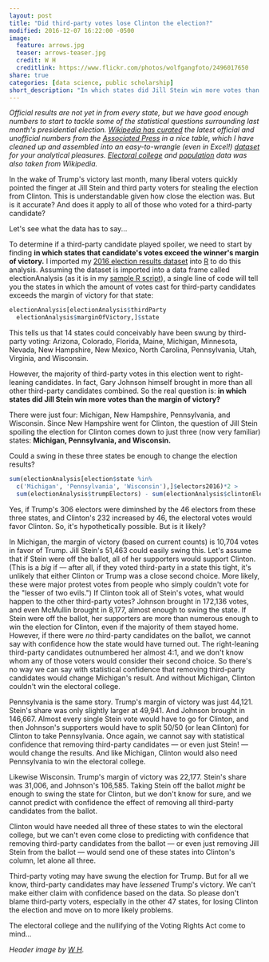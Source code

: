 ```yaml
---
layout: post
title: "Did third-party votes lose Clinton the election?"
modified: 2016-12-07 16:22:00 -0500
image:
  feature: arrows.jpg
  teaser: arrows-teaser.jpg
  credit: W H
  creditlink: https://www.flickr.com/photos/wolfgangfoto/2496017650
share: true
categories: [data science, public scholarship]
short_description: "In which states did Jill Stein win more votes than the margin of victory? Could a swing in these states be enough to change the election results?"
---
```


<i>Official results are not yet in from every state, but we have good enough numbers to start to tackle some of the statistical questions surrounding last month's presidential election. <a href="https://en.wikipedia.org/wiki/United_States_presidential_election,_2016" target="_blank">Wikipedia has curated</a> the latest official and unofficial numbers from the <a href="https://interactives.ap.org/2016/general-election/?SITE=NEWSHOURELN" target="_blank">Associated Press</a> in a nice table, which I have cleaned up and assembled into an easy-to-wrangle (even in Excel!) <a href="https://github.com/kshaffer/election2016" target="_blank">dataset</a> for your analytical pleasures. <a href="https://en.wikipedia.org/wiki/Electoral_College_(United_States)" target="_blank">Electoral college</a> and <a href="https://en.wikipedia.org/wiki/List_of_U.S._states_and_territories_by_population" target="_blank">population</a> data was also taken from Wikipedia.</i>


In the wake of Trump's victory last month, many liberal voters quickly pointed the finger at Jill Stein and third party voters for stealing the election from Clinton. This is understandable given how close the election was. But is it accurate? And does it apply to all of those who voted for a third-party candidate?

Let's see what the data has to say...


To determine if a third-party candidate played spoiler, we need to start by finding **in which states that candidate's votes exceed the winner's margin of victory.** I imported my <a href="https://github.com/kshaffer/election2016" target="_blank">2016 election results dataset</a> into <a href="https://www.r-project.org/" target="_blank">R</a> to do this analysis. Assuming the dataset is imported into a data frame called electionAnalysis (as it is in my <a href="https://github.com/kshaffer/election2016/blob/master/2016Election.R" target="_blank">sample R script</a>), a single line of code will tell you the states in which the amount of votes cast for third-party candidates exceeds the margin of victory for that state:

~~~R
electionAnalysis[electionAnalysis$thirdParty
  electionAnalysis$marginOfVictory,]$state
~~~

This tells us that 14 states could conceivably have been swung by third-party voting: Arizona, Colorado, Florida, Maine, Michigan, Minnesota, Nevada, New Hampshire, New Mexico, North Carolina, Pennsylvania, Utah, Virginia, and Wisconsin.

However, the majority of third-party votes in this election went to right-leaning candidates. In fact, Gary Johnson himself brought in more than all other third-party candidates combined. So the real question is: **in which states did Jill Stein win more votes than the margin of victory?**

There were just four: Michigan, New Hampshire, Pennsylvania, and Wisconsin. Since New Hampshire went for Clinton, the question of Jill Stein spoiling the election for Clinton comes down to just three (now very familiar) states: **Michigan, Pennsylvania, and Wisconsin.**

Could a swing in these three states be enough to change the election results?

~~~R
sum(electionAnalysis[election$state %in%
  c('Michigan', 'Pennsylvania', 'Wisconsin'),]$electors2016)*2 >
  sum(electionAnalysis$trumpElectors) - sum(electionAnalysis$clintonElectors)
~~~

Yes, if Trump's 306 electors were diminshed by the 46 electors from these three states, and Clinton's 232 increased by 46, the electoral votes would favor Clinton. So, it's hypothetically possible. But is it likely?

In Michigan, the margin of victory (based on current counts) is 10,704 votes in favor of Trump. Jill Stein's 51,463 could easily swing this. Let's assume that if Stein were off the ballot, all of her supporters would support Clinton. (This is a *big* if ― after all, if they voted third-party in a state this tight, it's unlikely that either Clinton or Trump was a close second choice. More likely, these were major protest votes from people who simply couldn't vote for the "lesser of two evils.") If Clinton took all of Stein's votes, what would happen to the other third-party votes? Johnson brought in 172,136 votes, and even McMullin brought in 8,177, almost enough to swing the state. If Stein were off the ballot, her supporters are more than numerous enough to win the election for Clinton, even if the majority of them stayed home. However, if there were *no* third-party candidates on the ballot, we cannot say with confidence how the state would have turned out. The right-leaning third-party candidates outnumbered her almost 4:1, and we don't know whom any of those voters would consider their second choice. So there's no way we can say with statistical confidence that removing third-party candidates would change Michigan's result. And without Michigan, Clinton couldn't win the electoral college.

Pennsylvania is the same story. Trump's margin of victory was just 44,121. Stein's share was only slightly larger at 49,941. And Johnson brought in 146,667. Almost every single Stein vote would have to go for Clinton, and then Johnson's supporters would have to split 50/50 (or lean Clinton) for Clinton to take Pennsylvania. Once again, we cannot say with statistical confidence that removing third-party candidates ― or even just Stein! ― would change the results. And like Michigan, Clinton would also need Pennsylvania to win the electoral college.

Likewise Wisconsin. Trump's margin of victory was 22,177. Stein's share was 31,006, and Johnson's 106,585. Taking Stein off the ballot *might* be enough to swing the state for Clinton, but we don't know for sure, and we cannot predict with confidence the effect of removing all third-party candidates from the ballot.

Clinton would have needed all three of these states to win the electoral college, but we can't even come close to predicting with confidence that removing third-party candidates from the ballot ― or even just removing Jill Stein from the ballot ― would send one of these states into Clinton's column, let alone all three.

Third-party voting may have swung the election for Trump. But for all we know, third-party candidates may have *lessened* Trump's victory. We can't make either claim with confidence based on the data. So please don't blame third-party voters, especially in the other 47 states, for losing Clinton the election and move on to more likely problems.

The electoral college and the nullifying of the Voting Rights Act come to mind...

*Header image by [W H](https://www.flickr.com/photos/wolfgangfoto/2496017650).*
